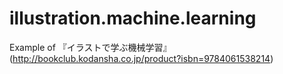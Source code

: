 # illustration.machine.learning
Example of 『イラストで学ぶ機械学習』(http://bookclub.kodansha.co.jp/product?isbn=9784061538214)
